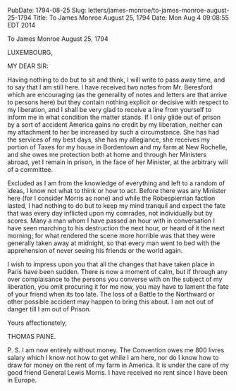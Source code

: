 PubDate: 1794-08-25
Slug: letters/james-monroe/to-james-monroe-august-25-1794
Title: To James Monroe  August 25, 1794
Date: Mon Aug  4 09:08:55 EDT 2014

   To James Monroe  August 25, 1794

   LUXEMBOURG,

   MY DEAR SIR:

   Having nothing to do but to sit and think, I will write to pass away time,
   and to say that I am still here. I have received two notes from Mr.
   Beresford which are encouraging (as the generality of notes and letters
   are that arrive to persons here) but they contain nothing explicit or
   decisive with respect to my liberation, and I shall be very glad to
   receive a line from yourself to inform me in what condition the matter
   stands. If I only glide out of prison by a sort of accident America gains
   no credit by my liberation, neither can my attachment to her be increased
   by such a circumstance. She has had the services of my best days, she has
   my allegiance, she receives my portion of Taxes for my house in Bordentown
   and my farm at New Rochelle, and she owes me protection both at home and
   through her Ministers abroad, yet I remain in prison, in the face of her
   Minister, at the arbitrary will of a committee.

   Excluded as I am from the knowledge of everything and left to a random of
   ideas, I know not what to think or how to act. Before there was any
   Minister here (for I consider Morris as none) and while the Robespierrian
   faction lasted, I had nothing to do but to keep my mind tranquil and
   expect the fate that was every day inflicted upon my comrades, not
   individually but by scores. Many a man whom I have passed an hour with in
   conversation I have seen marching to his destruction the next hour, or
   heard of it the next morning; for what rendered the scene more horrible
   was that they were generally taken away at midnight, so that every man
   went to bed with the apprehension of never seeing his friends or the world
   again.

   I wish to impress upon you that all the changes that have taken place in
   Paris have been sudden. There is now a moment of calm, but if through any
   over complaisance to the persons you converse with on the subject of my
   liberation, you omit procuring it for me now, you may have to lament the
   fate of your friend when its too late. The loss of a Battle to the
   Northward or other possible accident may happen to bring this about. I am
   not out of danger till I am out of Prison.

   Yours affectionately,

   THOMAS PAINE.

   P. S. I am now entirely without money. The Convention owes me 800 livres
   salary which I know not how to get while I am here, nor do I know how to
   draw for money on the rent of my farm in America. It is under the care of
   my good friend General Lewis Morris. I have received no rent since I have
   been in Europe.



